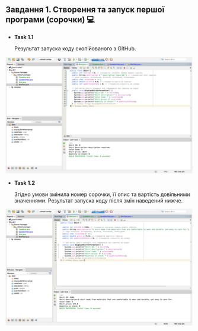 ## Завдання 1. Створення та запуск першої програми (сорочки) 💻
* **Task 1.1**

  Результат запуска коду скопійованого з GitHub.
 
![alt-текст](https://github.com/ppc-ntu-khpi/java-0-vellerii/blob/main/Solution/task1.1.png "task 1.1")

* **Task 1.2**

   Згідно умови змінила номер сорочки, її опис та вартість довільними значеннями. Результат запуска коду після змін наведений нижче.

![alt-текст](https://github.com/ppc-ntu-khpi/java-0-vellerii/blob/main/Solution/task1.2.png "task 1.2")
